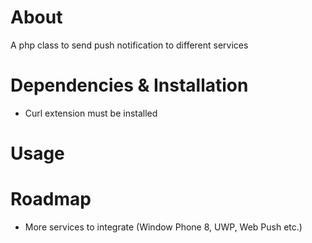 # About
A php class to send push notification to different services

# Dependencies & Installation
- Curl extension must be installed

# Usage

# Roadmap
- More services to integrate (Window Phone 8, UWP, Web Push etc.)
